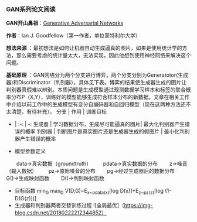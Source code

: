 

### **GAN系列论文阅读**
**GAN开山鼻祖**：[Generative Adversarial Networks](https://arxiv.org/abs/1406.2661)

**作者**：Ian J. Goodfellow（第一作者，单位蒙特利尔大学）

**想法来源** ：最初想法是如何让机器自动生成逼真的图片，如果是使用统计学的方法，那么需要考虑的统计量太大，无法实现，因此他想到使用神经网络来解决这个问题。

**基础原理** ：GAN网络分为两个分支进行博弈，两个分支分别为Generatotor(生成器)和Discriminator（判别器），具体见下表。博弈的结果使生成器生成的图片让判别器真假难以辨别。本质问题是生成模型通过观测数据学习样本和标签的联合概率分布P（X,Y），训练好的模型能够生成符合样本分布的新数据。文章在相关工作中介绍以前工作中的生成模型有变分自编码器和自回归模型（现在这两种方法还不太清楚，有待补充）。
分支 | 作用 | 训练目标 
 - | :-: | -: 
  生成器 | 学习数据分布，生成尽可能逼真的图片| 最大化判别器产生错误的概率
  判别器 | 判断图片是真实图片还是生成器生成的假图片 | 最小化判别器产生错误的概率
  
 
 - 模型参数定义

  data→真实数据（groundtruth）
  pdata→真实数据的分布
  z→噪音（输入数据）
  pz→原始噪音的分布
  pg→经过生成器后的数据分布
  G()→生成映射函数
  D()→判别映射函数
 - 目标函数
min<sub>G</sub> max<sub>D</sub> V(D,G)=E<sub>x~pdata(x)</sub>[log D(x)]+E<sub>z~pz(z)</sub>[log (1-D(G(z)))]
- 生成器和判别器两者交替训练过程
 ![全局最优]（https://img-blog.csdn.net/20180222212344852）
